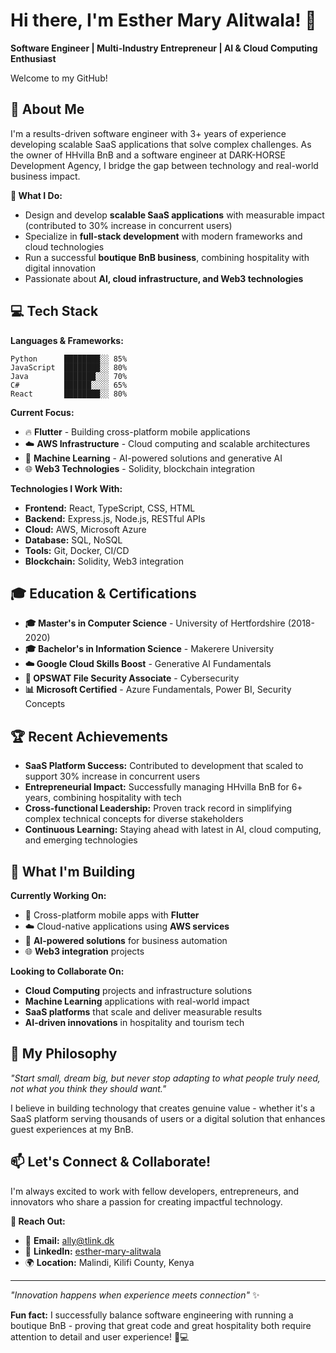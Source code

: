 # Hi there, I'm Esther Mary Alitwala! 👋

**Software Engineer | Multi-Industry Entrepreneur | AI & Cloud Computing Enthusiast**

Welcome to my GitHub! 

## 🚀 About Me

I'm a results-driven software engineer with 3+ years of experience developing scalable SaaS applications that solve complex challenges. As the owner of HHvilla BnB and a software engineer at DARK-HORSE Development Agency, I bridge the gap between technology and real-world business impact.

**🎯 What I Do:**
- Design and develop **scalable SaaS applications** with measurable impact (contributed to 30% increase in concurrent users)
- Specialize in **full-stack development** with modern frameworks and cloud technologies
- Run a successful **boutique BnB business**, combining hospitality with digital innovation
- Passionate about **AI, cloud infrastructure, and Web3 technologies**

## 💻 Tech Stack

**Languages & Frameworks:**
```
Python      ████████░░ 85%
JavaScript  ████████░░ 80%
Java        ███████░░░ 70%
C#          ██████░░░░ 65%
React       ████████░░ 80%
```

**Current Focus:**
- 🔥 **Flutter** - Building cross-platform mobile applications
- ☁️ **AWS Infrastructure** - Cloud computing and scalable architectures
- 🤖 **Machine Learning** - AI-powered solutions and generative AI
- 🌐 **Web3 Technologies** - Solidity, blockchain integration

**Technologies I Work With:**
- **Frontend:** React, TypeScript, CSS, HTML
- **Backend:** Express.js, Node.js, RESTful APIs
- **Cloud:** AWS, Microsoft Azure
- **Database:** SQL, NoSQL
- **Tools:** Git, Docker, CI/CD
- **Blockchain:** Solidity, Web3 integration

## 🎓 Education & Certifications

- **🎓 Master's in Computer Science** - University of Hertfordshire (2018-2020)
- **🎓 Bachelor's in Information Science** - Makerere University
- **☁️ Google Cloud Skills Boost** - Generative AI Fundamentals
- **🔐 OPSWAT File Security Associate** - Cybersecurity
- **📊 Microsoft Certified** - Azure Fundamentals, Power BI, Security Concepts

## 🏆 Recent Achievements

- **SaaS Platform Success:** Contributed to development that scaled to support 30% increase in concurrent users
- **Entrepreneurial Impact:** Successfully managing HHvilla BnB for 6+ years, combining hospitality with tech
- **Cross-functional Leadership:** Proven track record in simplifying complex technical concepts for diverse stakeholders
- **Continuous Learning:** Staying ahead with latest in AI, cloud computing, and emerging technologies

## 🌟 What I'm Building

**Currently Working On:**
- 📱 Cross-platform mobile apps with **Flutter**
- ☁️ Cloud-native applications using **AWS services**
- 🤖 **AI-powered solutions** for business automation
- 🌐 **Web3 integration** projects

**Looking to Collaborate On:**
- **Cloud Computing** projects and infrastructure solutions
- **Machine Learning** applications with real-world impact
- **SaaS platforms** that scale and deliver measurable results
- **AI-driven innovations** in hospitality and tourism tech

## 🎯 My Philosophy

*"Start small, dream big, but never stop adapting to what people truly need, not what you think they should want."*

I believe in building technology that creates genuine value - whether it's a SaaS platform serving thousands of users or a digital solution that enhances guest experiences at my BnB.

## 📫 Let's Connect & Collaborate!

I'm always excited to work with fellow developers, entrepreneurs, and innovators who share a passion for creating impactful technology.

**🤝 Reach Out:**
- 📧 **Email:** ally@tlink.dk
- 💼 **LinkedIn:** [esther-mary-alitwala](https://www.linkedin.com/in/esther-mary-alitwala/)
- 🌍 **Location:** Malindi, Kilifi County, Kenya

---

*"Innovation happens when experience meets connection"* ✨

**Fun fact:** I successfully balance software engineering with running a boutique BnB - proving that great code and great hospitality both require attention to detail and user experience! 🏨💻
<!---
CodeAlly12/CodeAlly12 is a ✨ special ✨ repository because its `README.md` (this file) appears on your GitHub profile.
You can click the Preview link to take a look at your changes.
--->
